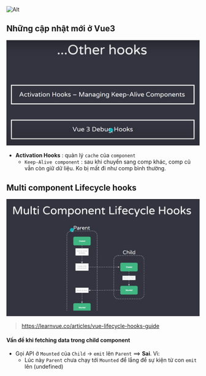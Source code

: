 ![Alt](https://vuejs.org/assets/lifecycle.16e4c08e.png)

## Những cập nhật mới ở Vue3
![Alt](./images/01.png)

- **Activation Hooks** : quản lý `cache` của `component`
  + `Keep-Alive component` : sau  khi chuyển sang comp khác, comp cũ vẫn còn giữ dữ liệu. Ko bị mất đi như comp bình thường.

## Multi component Lifecycle hooks
![Alt](./images/02.png)
> https://learnvue.co/articles/vue-lifecycle-hooks-guide

#### Vấn đề khi fetching data trong child component

- Gọi API ở `Mounted` của `Child` -> `emit` lên `Parent` ==> **Sai**. Vì:
  + Lúc này `Parent` chưa chạy tới `Mounted` để lắng để sự kiện từ con `emit` lên (undefined)

